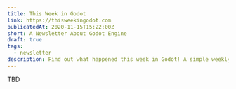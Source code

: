```yaml
---
title: This Week in Godot
link: https://thisweekingodot.com
publicatedAt: 2020-11-15T15:22:00Z
short: A Newsletter About Godot Engine
draft: true
tags:
  - newsletter
description: Find out what happened this week in Godot! A simple weekly newsletter to stay tuned with news, tutorials, game and demo releases and more.
---
```


TBD
